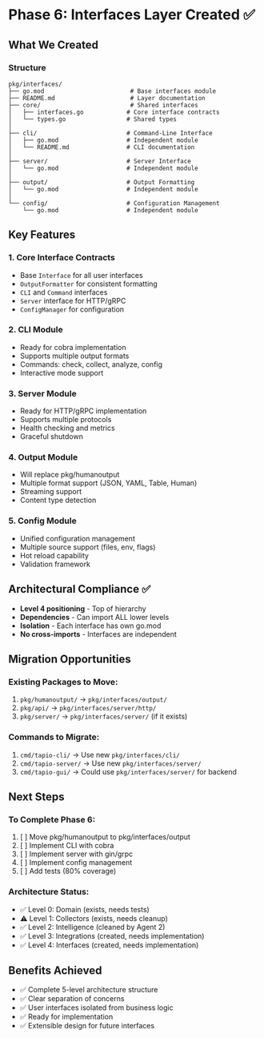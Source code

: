 # Phase 6: Interfaces Layer Created ✅

## What We Created

### Structure
```
pkg/interfaces/
├── go.mod                        # Base interfaces module
├── README.md                     # Layer documentation
├── core/                         # Shared interfaces
│   ├── interfaces.go            # Core interface contracts
│   └── types.go                 # Shared types
│
├── cli/                         # Command-Line Interface
│   ├── go.mod                   # Independent module
│   └── README.md                # CLI documentation
│
├── server/                      # Server Interface
│   └── go.mod                   # Independent module
│
├── output/                      # Output Formatting
│   └── go.mod                   # Independent module
│
└── config/                      # Configuration Management
    └── go.mod                   # Independent module
```

## Key Features

### 1. Core Interface Contracts
- Base `Interface` for all user interfaces
- `OutputFormatter` for consistent formatting
- `CLI` and `Command` interfaces
- `Server` interface for HTTP/gRPC
- `ConfigManager` for configuration

### 2. CLI Module
- Ready for cobra implementation
- Supports multiple output formats
- Commands: check, collect, analyze, config
- Interactive mode support

### 3. Server Module
- Ready for HTTP/gRPC implementation
- Supports multiple protocols
- Health checking and metrics
- Graceful shutdown

### 4. Output Module
- Will replace pkg/humanoutput
- Multiple format support (JSON, YAML, Table, Human)
- Streaming support
- Content type detection

### 5. Config Module
- Unified configuration management
- Multiple source support (files, env, flags)
- Hot reload capability
- Validation framework

## Architectural Compliance ✅

- **Level 4 positioning** - Top of hierarchy
- **Dependencies** - Can import ALL lower levels
- **Isolation** - Each interface has own go.mod
- **No cross-imports** - Interfaces are independent

## Migration Opportunities

### Existing Packages to Move:
1. `pkg/humanoutput/` → `pkg/interfaces/output/`
2. `pkg/api/` → `pkg/interfaces/server/http/`
3. `pkg/server/` → `pkg/interfaces/server/` (if it exists)

### Commands to Migrate:
1. `cmd/tapio-cli/` → Use new `pkg/interfaces/cli/`
2. `cmd/tapio-server/` → Use new `pkg/interfaces/server/`
3. `cmd/tapio-gui/` → Could use `pkg/interfaces/server/` for backend

## Next Steps

### To Complete Phase 6:
1. [ ] Move pkg/humanoutput to pkg/interfaces/output
2. [ ] Implement CLI with cobra
3. [ ] Implement server with gin/grpc
4. [ ] Implement config management
5. [ ] Add tests (80% coverage)

### Architecture Status:
- ✅ Level 0: Domain (exists, needs tests)
- ⚠️ Level 1: Collectors (exists, needs cleanup)
- ✅ Level 2: Intelligence (cleaned by Agent 2)
- ✅ Level 3: Integrations (created, needs implementation)
- ✅ Level 4: Interfaces (created, needs implementation)

## Benefits Achieved

- ✅ Complete 5-level architecture structure
- ✅ Clear separation of concerns
- ✅ User interfaces isolated from business logic
- ✅ Ready for implementation
- ✅ Extensible design for future interfaces
